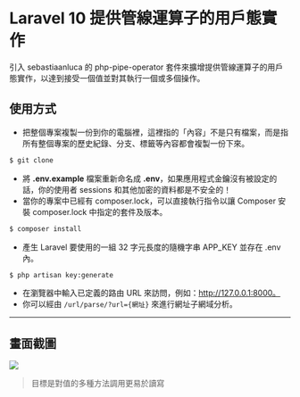 # Laravel 10 提供管線運算子的用戶態實作

引入 sebastiaanluca 的 php-pipe-operator 套件來擴增提供管線運算子的用戶態實作，以達到接受一個值並對其執行一個或多個操作。

## 使用方式
- 把整個專案複製一份到你的電腦裡，這裡指的「內容」不是只有檔案，而是指所有整個專案的歷史紀錄、分支、標籤等內容都會複製一份下來。
```sh
$ git clone
```
- 將 __.env.example__ 檔案重新命名成 __.env__，如果應用程式金鑰沒有被設定的話，你的使用者 sessions 和其他加密的資料都是不安全的！
- 當你的專案中已經有 composer.lock，可以直接執行指令以讓 Composer 安裝 composer.lock 中指定的套件及版本。
```sh
$ composer install
```
- 產生 Laravel 要使用的一組 32 字元長度的隨機字串 APP_KEY 並存在 .env 內。
```sh
$ php artisan key:generate
```
- 在瀏覽器中輸入已定義的路由 URL 來訪問，例如：http://127.0.0.1:8000。
- 你可以經由 `/url/parse/?url={網址}` 來進行網址子網域分析。

----

## 畫面截圖
![](https://i.imgur.com/Gv55Etc.png)
> 目標是對值的多種方法調用更易於讀寫
